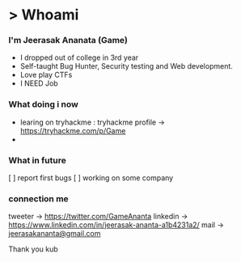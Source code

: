 # > Whoami 
### I'm Jeerasak Ananata (Game)
- I dropped out of college in 3rd year
- Self-taught Bug Hunter, Security testing and Web development.
- Love play CTFs
- I NEED Job  

### What doing i now
- learing on tryhackme : tryhackme profile -> https://tryhackme.com/p/Game
- 

### What in future
[ ] report first bugs
[ ] working on some company


### connection me 
tweeter   -> https://twitter.com/GameAnanta
linkedin  -> https://www.linkedin.com/in/jeerasak-ananta-a1b4231a2/
mail      -> jeerasakananta@gmail.com

Thank you kub
